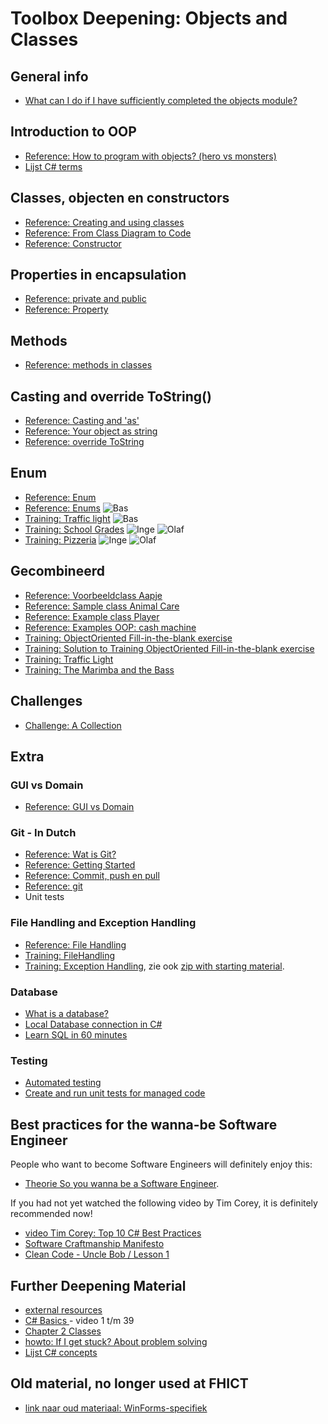 # Toolbox Deepening: Objects and Classes


## General info

+ [What can I do if I have sufficiently completed the objects module?](resultaatformulier)


## Introduction to OOP

+ [Reference: How to program with objects? (hero vs monsters)](tutorial_Class)
+ [Lijst C# terms](https://www.homeandlearn.co.uk/csharp/csharp.html)

## Classes, objecten en constructors

+ [Reference: Creating and using classes](theorie_zelf-classes-maken.md)
+ [Reference: From Class Diagram to Code](theorie_ClassDiagram)
+ [Reference: Constructor](theorie_Constructors)

## Properties in encapsulation

+ [Reference: private and public](theorie_PrivatePublic)
+ [Reference: Property](theorie_Property)

## Methods

+ [Reference: methods in classes](theorie_Methods)

## Casting and override ToString()

+ [Reference: Casting and 'as'](theorie_Cast)
+ [Reference: Your object as string](theorie_class-override_ToString)
+ [Reference: override ToString](theorie_OverrideToString)

## Enum

+ [Reference: Enum](theorie_Enum)
+ [Reference: Enums](enum/naslag_Enum) ![Bas](../personas/figures/bas-xsmall.png)
+ [Training: Traffic light](enum/training_Stoplicht) ![Bas](../personas/figures/bas-xsmall.png)
+ [Training: School Grades](enum/training_SchoolCijfers) ![Inge](../personas/figures/inge-xsmall.png) ![Olaf](../personas/figures/olaf-xsmall.png)
+ [Training: Pizzeria](enum/training_pizzeria) ![Inge](../personas/figures/inge-xsmall.png) ![Olaf](../personas/figures/olaf-xsmall.png)


## Gecombineerd

+ [Reference: Voorbeeldclass Aapje](theorie_Classes_voorbeeld_Aapje)
+ [Reference: Sample class Animal Care](theorie_Classes_voorbeeld_Dierenverzorger)
+ [Reference: Example class Player](theorie_Classes_voorbeeld_Speler)
+ [Reference: Examples OOP: cash machine](example_PinAutomaat)
+ [Training: ObjectOriented Fill-in-the-blank exercise](exercise_ObjectOrientedOefening)
+ [Training: Solution to Training ObjectOriented Fill-in-the-blank exercise](solution_ObjectOriented) 
+ [Training: Traffic Light](training_Class_TrafficLight)
+ [Training: The Marimba and the Bass](training_Marimba_and_Bass)

## Challenges

+ [Challenge: A Collection](challenges)

## Extra

### GUI vs Domain

+ [Reference: GUI vs Domain](theorie_GuiSeparation)

### Git - In Dutch

+ [Reference: Wat is Git?](https://www.youtube.com/watch?v=t7hLWkd0qok&list=PLMtxBdV6mf-4xgPCNX9EBYKSh8zg11mFY)
+ [Reference: Getting Started](https://www.youtube.com/watch?v=Fs3qpKD6GWE&list=PLMtxBdV6mf-4xgPCNX9EBYKSh8zg11mFY&index=2)
+ [Reference: Commit, push en pull]()
+ [Reference: git](https://stasemsoft.github.io/softwarematerial/docs/legacy/infoENGit.pdf)
+ Unit tests

### File Handling and Exception Handling

+ [Reference: File Handling](theorie_FileHandling)
+ [Training: FileHandling](challenges/challengeFileHandling)
+ [Training: Exception Handling](challenges/challengeExceptionHandling), zie ook
[zip with starting material](challenges/challengeException-Naamgenerator.zip).

### Database

+ [What is a database?](https://www.youtube.com/watch?v=Tk1t3WKK-ZY)
+ [Local Database connection in C#](https://www.youtube.com/watch?v=t9ab9sCtskE)
+ [Learn SQL in 60 minutes](https://www.youtube.com/watch?v=p3qvj9hO_Bo)

### Testing

+ [Automated testing](https://www.youtube.com/watch?v=HYrXogLj7vg)
+ [Create and run unit tests for managed code](https://docs.microsoft.com/en-us/visualstudio/test/walkthrough-creating-and-running-unit-tests-for-managed-code?view=vs-2022)




## Best practices for the wanna-be Software Engineer

People who want to become Software Engineers will definitely enjoy this:

+ [Theorie So you wanna be a Software Engineer](theorie_AdvancedSoftwareEngineering).

If you had not yet watched the following video by Tim Corey, it is definitely recommended now!

+ [video Tim Corey: Top 10 C# Best Practices](https://www.youtube.com/watch?v=-9b8NRqjUFM)
+ [Software Craftmanship Manifesto](http://manifesto.softwarecraftsmanship.org/)
+ [Clean Code - Uncle Bob / Lesson 1](https://www.youtube.com/watch?v=7EmboKQH8lM)


## Further Deepening Material

+ [external resources](https://stasemsoft.github.io/softwarematerial/docs/process/infoExternalResources)
+ [C# Basics ](https://www.youtube.com/playlist?list=PLYMOUCVo86jGzNXPgyKB-B1IvE1LoXKi6) - video 1 t/m 39  
+ [Chapter 2 Classes](https://git.fhict.nl/I872272/ProgrammingChallenges/blob/master/Documentation/OOP.pdf)  
+ [howto: If I get stuck? About problem solving](https://stasemsoft.github.io/softwarematerial/docs/process/knowProgrammerSearchScheme)
+ [Lijst C# concepts](https://www.homeandlearn.co.uk/csharp/csharp.html)



## Old material, no longer used at FHICT

+ [link naar oud materiaal: WinForms-specifiek](winforms/winforms-specific)
